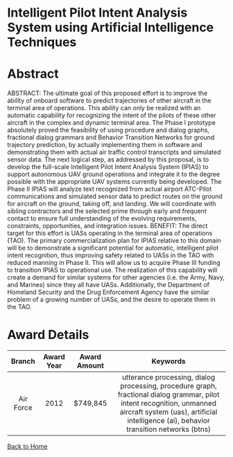 
Intelligent Pilot Intent Analysis System using Artificial Intelligence Techniques
=================================================================================

# Abstract


ABSTRACT:  The ultimate goal of this proposed effort is to improve the ability of onboard software to predict trajectories of other aircraft in the terminal area of operations.  This ability can only be realized with an automatic capability for recognizing the intent of the pilots of these other aircraft in the complex and dynamic terminal area.  The Phase I prototype absolutely proved the feasibility of using procedure and dialog graphs, fractional dialog grammars and Behavior Transition Networks for ground trajectory prediction, by actually implementing them in software and demonstrating them with actual air traffic control transcripts and simulated sensor data.    The next logical step, as addressed by this proposal, is to develop the full-scale Intelligent Pilot Intent Analysis System (IPIAS) to support autonomous UAV ground operations and integrate it to the degree possible with the appropriate UAV systems currently being developed.  The Phase II IPIAS will analyze text recognized from actual airport ATC-Pilot communications and simulated sensor data to predict routes on the ground for aircraft on the ground, taking off, and landing.  We will coordinate with sibling contractors and the selected prime through early and frequent contact to ensure full understanding of the evolving requirements, constraints, opportunities, and integration issues.     BENEFIT:  The direct target for this effort is UASs operating in the terminal area of operations (TAO).  The primary commercialization plan for IPIAS relative to this domain will be to demonstrate a significant potential for automatic, intelligent pilot intent recognition, thus improving safety related to UASs in the TAO with reduced manning in Phase II.  This will allow us to acquire Phase III funding to transition IPIAS to operational use.  The realization of this capability will create a demand for similar systems for other agencies (i.e. the Army, Navy, and Marines) since they all have UASs.  Additionally, the Department of Homeland Security and the Drug Enforcement Agency have the similar problem of a growing number of UASs, and the desire to operate them in the TAO.  

# Award Details

|Branch|Award Year|Award Amount|Keywords|
| :---: | :---: | :---: | :---: |
|Air Force|2012|$749,845|utterance processing, dialog processing, procedure graph, fractional dialog grammar, pilot intent recognition, unmanned aircraft system (uas), artificial intelligence (ai), behavior transition networks (btns)|
  
  


[Back to Home](https://github.com/chrischow/dod_sbir_awards)